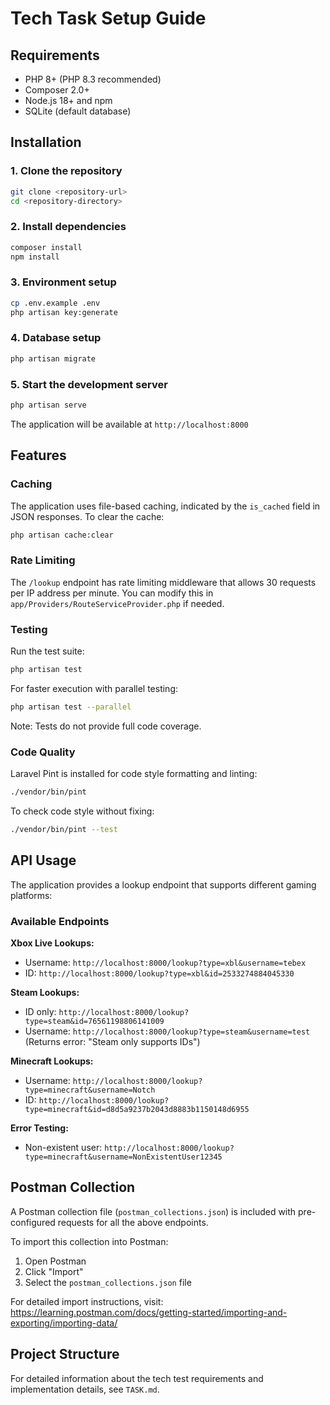 # Tech Task Setup Guide

## Requirements

- PHP 8+ (PHP 8.3 recommended)
- Composer 2.0+
- Node.js 18+ and npm
- SQLite (default database)

## Installation

### 1. Clone the repository
```bash
git clone <repository-url>
cd <repository-directory>
```

### 2. Install dependencies
```bash
composer install
npm install
```

### 3. Environment setup
```bash
cp .env.example .env
php artisan key:generate
```

### 4. Database setup
```bash
php artisan migrate
```

### 5. Start the development server
```bash
php artisan serve
```

The application will be available at `http://localhost:8000`

## Features

### Caching
The application uses file-based caching, indicated by the `is_cached` field in JSON responses. To clear the cache:

```bash
php artisan cache:clear
```

### Rate Limiting
The `/lookup` endpoint has rate limiting middleware that allows 30 requests per IP address per minute. You can modify this in `app/Providers/RouteServiceProvider.php` if needed.

### Testing
Run the test suite:

```bash
php artisan test
```

For faster execution with parallel testing:

```bash
php artisan test --parallel
```

Note: Tests do not provide full code coverage.

### Code Quality
Laravel Pint is installed for code style formatting and linting:

```bash
./vendor/bin/pint
```

To check code style without fixing:

```bash
./vendor/bin/pint --test
```

## API Usage

The application provides a lookup endpoint that supports different gaming platforms:

### Available Endpoints

**Xbox Live Lookups:**
- Username: `http://localhost:8000/lookup?type=xbl&username=tebex`
- ID: `http://localhost:8000/lookup?type=xbl&id=2533274884045330`

**Steam Lookups:**
- ID only: `http://localhost:8000/lookup?type=steam&id=76561198806141009`
- Username: `http://localhost:8000/lookup?type=steam&username=test` (Returns error: "Steam only supports IDs")

**Minecraft Lookups:**
- Username: `http://localhost:8000/lookup?type=minecraft&username=Notch`
- ID: `http://localhost:8000/lookup?type=minecraft&id=d8d5a9237b2043d8883b1150148d6955`

**Error Testing:**
- Non-existent user: `http://localhost:8000/lookup?type=minecraft&username=NonExistentUser12345`

## Postman Collection

A Postman collection file (`postman_collections.json`) is included with pre-configured requests for all the above endpoints.

To import this collection into Postman:
1. Open Postman
2. Click "Import"
3. Select the `postman_collections.json` file

For detailed import instructions, visit: https://learning.postman.com/docs/getting-started/importing-and-exporting/importing-data/

## Project Structure

For detailed information about the tech test requirements and implementation details, see `TASK.md`.
